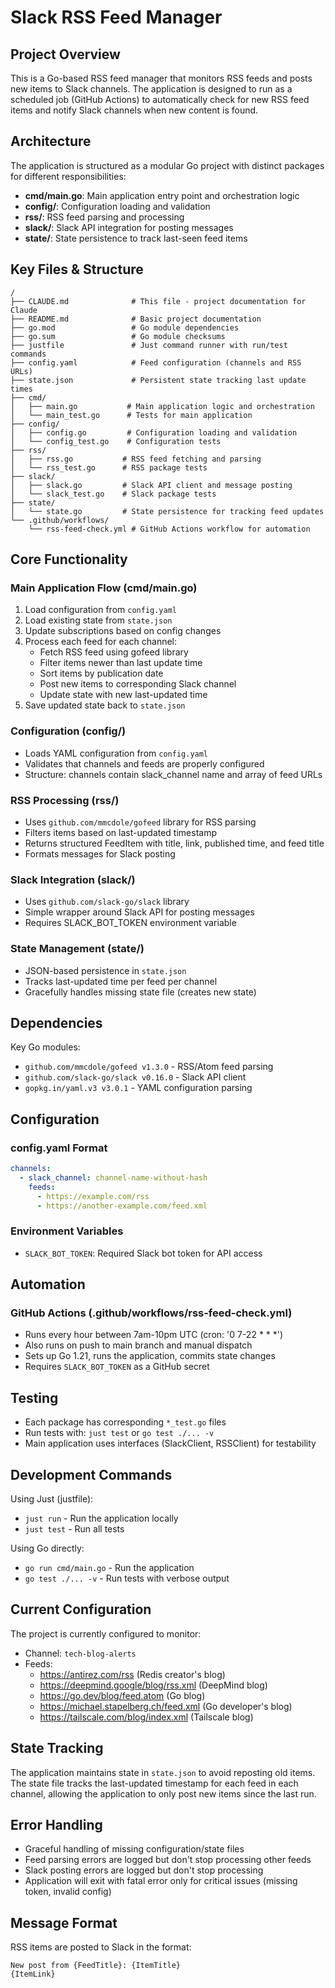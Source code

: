 # Slack RSS Feed Manager

## Project Overview

This is a Go-based RSS feed manager that monitors RSS feeds and posts new items to Slack channels. The application is designed to run as a scheduled job (GitHub Actions) to automatically check for new RSS feed items and notify Slack channels when new content is found.

## Architecture

The application is structured as a modular Go project with distinct packages for different responsibilities:

- **cmd/main.go**: Main application entry point and orchestration logic
- **config/**: Configuration loading and validation
- **rss/**: RSS feed parsing and processing
- **slack/**: Slack API integration for posting messages
- **state/**: State persistence to track last-seen feed items

## Key Files & Structure

```
/
├── CLAUDE.md              # This file - project documentation for Claude
├── README.md              # Basic project documentation
├── go.mod                 # Go module dependencies
├── go.sum                 # Go module checksums
├── justfile               # Just command runner with run/test commands
├── config.yaml            # Feed configuration (channels and RSS URLs)
├── state.json             # Persistent state tracking last update times
├── cmd/
│   ├── main.go           # Main application logic and orchestration
│   └── main_test.go      # Tests for main application
├── config/
│   ├── config.go         # Configuration loading and validation
│   └── config_test.go    # Configuration tests
├── rss/
│   ├── rss.go           # RSS feed fetching and parsing
│   └── rss_test.go      # RSS package tests
├── slack/
│   ├── slack.go         # Slack API client and message posting
│   └── slack_test.go    # Slack package tests
├── state/
│   └── state.go         # State persistence for tracking feed updates
└── .github/workflows/
    └── rss-feed-check.yml # GitHub Actions workflow for automation
```

## Core Functionality

### Main Application Flow (cmd/main.go)

1. Load configuration from `config.yaml`
2. Load existing state from `state.json`
3. Update subscriptions based on config changes
4. Process each feed for each channel:
   - Fetch RSS feed using gofeed library
   - Filter items newer than last update time
   - Sort items by publication date
   - Post new items to corresponding Slack channel
   - Update state with new last-updated time
5. Save updated state back to `state.json`

### Configuration (config/)

- Loads YAML configuration from `config.yaml`
- Validates that channels and feeds are properly configured
- Structure: channels contain slack_channel name and array of feed URLs

### RSS Processing (rss/)

- Uses `github.com/mmcdole/gofeed` library for RSS parsing
- Filters items based on last-updated timestamp
- Returns structured FeedItem with title, link, published time, and feed title
- Formats messages for Slack posting

### Slack Integration (slack/)

- Uses `github.com/slack-go/slack` library
- Simple wrapper around Slack API for posting messages
- Requires SLACK_BOT_TOKEN environment variable

### State Management (state/)

- JSON-based persistence in `state.json`
- Tracks last-updated time per feed per channel
- Gracefully handles missing state file (creates new state)

## Dependencies

Key Go modules:

- `github.com/mmcdole/gofeed v1.3.0` - RSS/Atom feed parsing
- `github.com/slack-go/slack v0.16.0` - Slack API client
- `gopkg.in/yaml.v3 v3.0.1` - YAML configuration parsing

## Configuration

### config.yaml Format

```yaml
channels:
  - slack_channel: channel-name-without-hash
    feeds:
      - https://example.com/rss
      - https://another-example.com/feed.xml
```

### Environment Variables

- `SLACK_BOT_TOKEN`: Required Slack bot token for API access

## Automation

### GitHub Actions (.github/workflows/rss-feed-check.yml)

- Runs every hour between 7am-10pm UTC (cron: '0 7-22 \* \* \*')
- Also runs on push to main branch and manual dispatch
- Sets up Go 1.21, runs the application, commits state changes
- Requires `SLACK_BOT_TOKEN` as a GitHub secret

## Testing

- Each package has corresponding `*_test.go` files
- Run tests with: `just test` or `go test ./... -v`
- Main application uses interfaces (SlackClient, RSSClient) for testability

## Development Commands

Using Just (justfile):

- `just run` - Run the application locally
- `just test` - Run all tests

Using Go directly:

- `go run cmd/main.go` - Run the application
- `go test ./... -v` - Run tests with verbose output

## Current Configuration

The project is currently configured to monitor:

- Channel: `tech-blog-alerts`
- Feeds:
  - https://antirez.com/rss (Redis creator's blog)
  - https://deepmind.google/blog/rss.xml (DeepMind blog)
  - https://go.dev/blog/feed.atom (Go blog)
  - https://michael.stapelberg.ch/feed.xml (Go developer's blog)
  - https://tailscale.com/blog/index.xml (Tailscale blog)

## State Tracking

The application maintains state in `state.json` to avoid reposting old items. The state file tracks the last-updated timestamp for each feed in each channel, allowing the application to only post new items since the last run.

## Error Handling

- Graceful handling of missing configuration/state files
- Feed parsing errors are logged but don't stop processing other feeds
- Slack posting errors are logged but don't stop processing
- Application will exit with fatal error only for critical issues (missing token, invalid config)

## Message Format

RSS items are posted to Slack in the format:

```
New post from {FeedTitle}: {ItemTitle}
{ItemLink}
```
